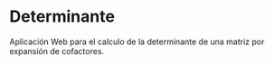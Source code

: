 # Determinante

Aplicación Web para el calculo de la determinante de una matriz por expansión de cofactores.

